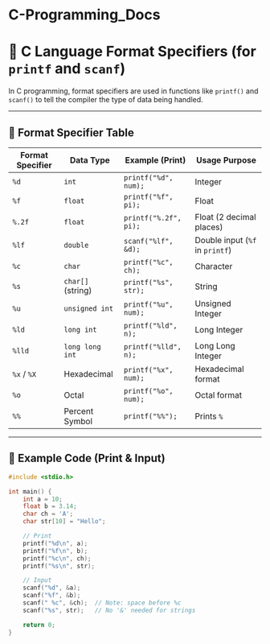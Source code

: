# C-Programming_Docs
# 📘 C Language Format Specifiers (for `printf` and `scanf`)

In C programming, format specifiers are used in functions like `printf()` and `scanf()` to tell the compiler the type of data being handled.

---

## 🧾 Format Specifier Table

| Format Specifier | Data Type           | Example (Print)         | Usage Purpose             |
|------------------|---------------------|--------------------------|---------------------------|
| `%d`             | `int`               | `printf("%d", num);`     | Integer                   |
| `%f`             | `float`             | `printf("%f", pi);`      | Float                     |
| `%.2f`           | `float`             | `printf("%.2f", pi);`    | Float (2 decimal places)  |
| `%lf`            | `double`            | `scanf("%lf", &d);`      | Double input (`%f` in `printf`) |
| `%c`             | `char`              | `printf("%c", ch);`      | Character                 |
| `%s`             | `char[]` (string)   | `printf("%s", str);`     | String                    |
| `%u`             | `unsigned int`      | `printf("%u", num);`     | Unsigned Integer          |
| `%ld`            | `long int`          | `printf("%ld", n);`      | Long Integer              |
| `%lld`           | `long long int`     | `printf("%lld", n);`     | Long Long Integer         |
| `%x` / `%X`      | Hexadecimal         | `printf("%x", num);`     | Hexadecimal format        |
| `%o`             | Octal               | `printf("%o", num);`     | Octal format              |
| `%%`             | Percent Symbol      | `printf("%%");`          | Prints `%`                |

---

## 🔁 Example Code (Print & Input)

```c
#include <stdio.h>

int main() {
    int a = 10;
    float b = 3.14;
    char ch = 'A';
    char str[10] = "Hello";

    // Print
    printf("%d\n", a);
    printf("%f\n", b);
    printf("%c\n", ch);
    printf("%s\n", str);

    // Input
    scanf("%d", &a);
    scanf("%f", &b);
    scanf(" %c", &ch);  // Note: space before %c
    scanf("%s", str);   // No '&' needed for strings

    return 0;
}
```
